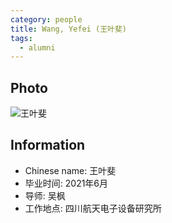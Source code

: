 ```yaml
---
category: people
title: Wang, Yefei (王叶斐)
tags:
  - alumni
---
```


## Photo

![王叶斐](https://user-images.githubusercontent.com/116997215/201502855-f5020e5b-1d93-4fc4-b0ab-96fb133b5d5d.jpg)

## Information

- Chinese name: 王叶斐
- 毕业时间: 2021年6月
- 导师: 吴枫
- 工作地点: 四川航天电子设备研究所
